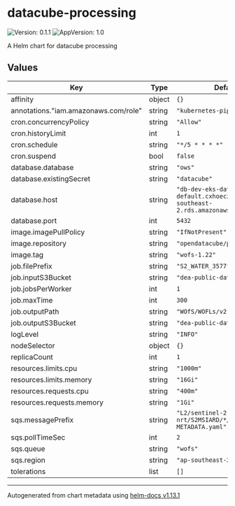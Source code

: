 # datacube-processing

![Version: 0.1.1](https://img.shields.io/badge/Version-0.1.1-informational?style=flat-square) ![AppVersion: 1.0](https://img.shields.io/badge/AppVersion-1.0-informational?style=flat-square)

A Helm chart for datacube processing

## Values

| Key | Type | Default | Description |
|-----|------|---------|-------------|
| affinity | object | `{}` |  |
| annotations."iam.amazonaws.com/role" | string | `"kubernetes-pipelines"` |  |
| cron.concurrencyPolicy | string | `"Allow"` |  |
| cron.historyLimit | int | `1` |  |
| cron.schedule | string | `"*/5 * * * *"` |  |
| cron.suspend | bool | `false` |  |
| database.database | string | `"ows"` |  |
| database.existingSecret | string | `"datacube"` |  |
| database.host | string | `"db-dev-eks-datacube-default.cxhoeczwhtar.ap-southeast-2.rds.amazonaws.com"` |  |
| database.port | int | `5432` |  |
| image.imagePullPolicy | string | `"IfNotPresent"` |  |
| image.repository | string | `"opendatacube/pipelines"` |  |
| image.tag | string | `"wofs-1.22"` |  |
| job.filePrefix | string | `"S2_WATER_3577"` |  |
| job.inputS3Bucket | string | `"dea-public-data"` |  |
| job.jobsPerWorker | int | `1` |  |
| job.maxTime | int | `300` |  |
| job.outputPath | string | `"WOfS/WOFLs/v2.1.6/combined"` |  |
| job.outputS3Bucket | string | `"dea-public-data-dev"` |  |
| logLevel | string | `"INFO"` |  |
| nodeSelector | object | `{}` |  |
| replicaCount | int | `1` |  |
| resources.limits.cpu | string | `"1000m"` |  |
| resources.limits.memory | string | `"16Gi"` |  |
| resources.requests.cpu | string | `"400m"` |  |
| resources.requests.memory | string | `"1Gi"` |  |
| sqs.messagePrefix | string | `"L2/sentinel-2-nrt/S2MSIARD/*/*/ARD-METADATA.yaml"` |  |
| sqs.pollTimeSec | int | `2` |  |
| sqs.queue | string | `"wofs"` |  |
| sqs.region | string | `"ap-southeast-2"` |  |
| tolerations | list | `[]` |  |

----------------------------------------------
Autogenerated from chart metadata using [helm-docs v1.13.1](https://github.com/norwoodj/helm-docs/releases/v1.13.1)
